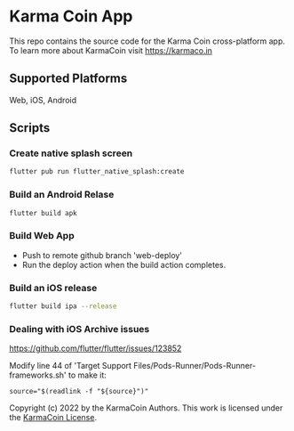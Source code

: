 # Karma Coin App

This repo contains the source code for the Karma Coin cross-platform app.
To learn more about KarmaCoin visit https://karmaco.in

## Supported Platforms
Web, iOS, Android

## Scripts

### Create native splash screen
```bash
flutter pub run flutter_native_splash:create
```

### Build an Android Relase
```bash
flutter build apk
```

### Build Web App
- Push to remote github branch 'web-deploy'
- Run the deploy action when the build action completes.

### Build an iOS release
```bash
flutter build ipa --release
```

### Dealing with iOS Archive issues
https://github.com/flutter/flutter/issues/123852

Modify line 44 of 'Target Support Files/Pods-Runner/Pods-Runner-frameworks.sh' to make it:

```
source="$(readlink -f "${source}")"
```

Copyright (c) 2022 by the KarmaCoin Authors. This work is licensed under the [KarmaCoin License](https://github.com/karma-coin/.github/blob/main/LICENSE).


